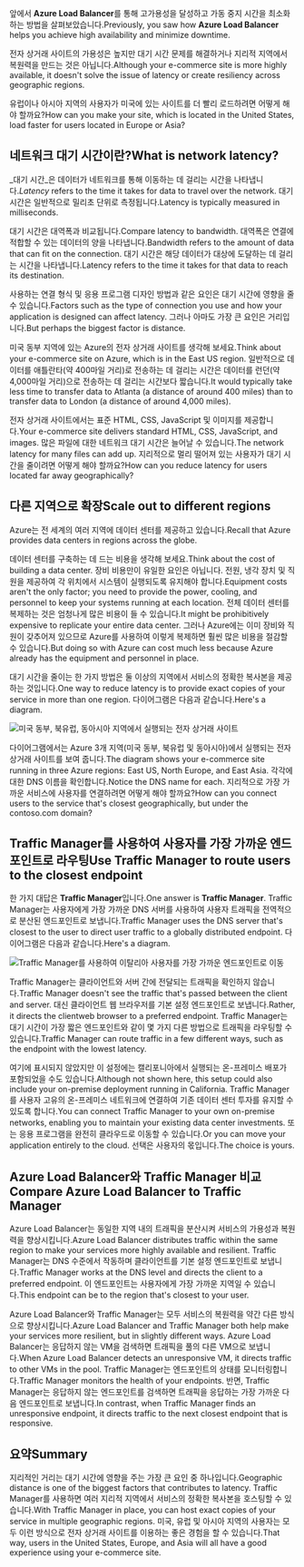 <span data-ttu-id="d5616-101">앞에서 **Azure Load Balancer**를 통해 고가용성을 달성하고 가동 중지 시간을 최소화하는 방법을 살펴보았습니다.</span><span class="sxs-lookup"><span data-stu-id="d5616-101">Previously, you saw how **Azure Load Balancer** helps you achieve high availability and minimize downtime.</span></span>

<span data-ttu-id="d5616-102">전자 상거래 사이트의 가용성은 높지만 대기 시간 문제를 해결하거나 지리적 지역에서 복원력을 만드는 것은 아닙니다.</span><span class="sxs-lookup"><span data-stu-id="d5616-102">Although your e-commerce site is more highly available, it doesn't solve the issue of latency or create resiliency across geographic regions.</span></span>

<span data-ttu-id="d5616-103">유럽이나 아시아 지역의 사용자가 미국에 있는 사이트를 더 빨리 로드하려면 어떻게 해야 할까요?</span><span class="sxs-lookup"><span data-stu-id="d5616-103">How can you make your site, which is located in the United States, load faster for users located in Europe or Asia?</span></span>

## <a name="what-is-network-latency"></a><span data-ttu-id="d5616-104">네트워크 대기 시간이란?</span><span class="sxs-lookup"><span data-stu-id="d5616-104">What is network latency?</span></span>

<span data-ttu-id="d5616-105">_대기 시간_은 데이터가 네트워크를 통해 이동하는 데 걸리는 시간을 나타냅니다.</span><span class="sxs-lookup"><span data-stu-id="d5616-105">_Latency_ refers to the time it takes for data to travel over the network.</span></span> <span data-ttu-id="d5616-106">대기 시간은 일반적으로 밀리초 단위로 측정됩니다.</span><span class="sxs-lookup"><span data-stu-id="d5616-106">Latency is typically measured in milliseconds.</span></span>

<span data-ttu-id="d5616-107">대기 시간은 대역폭과 비교됩니다.</span><span class="sxs-lookup"><span data-stu-id="d5616-107">Compare latency to bandwidth.</span></span> <span data-ttu-id="d5616-108">대역폭은 연결에 적합할 수 있는 데이터의 양을 나타냅니다.</span><span class="sxs-lookup"><span data-stu-id="d5616-108">Bandwidth refers to the amount of data that can fit on the connection.</span></span> <span data-ttu-id="d5616-109">대기 시간은 해당 데이터가 대상에 도달하는 데 걸리는 시간을 나타냅니다.</span><span class="sxs-lookup"><span data-stu-id="d5616-109">Latency refers to the time it takes for that data to reach its destination.</span></span>

<span data-ttu-id="d5616-110">사용하는 연결 형식 및 응용 프로그램 디자인 방법과 같은 요인은 대기 시간에 영향을 줄 수 있습니다.</span><span class="sxs-lookup"><span data-stu-id="d5616-110">Factors such as the type of connection you use and how your application is designed can affect latency.</span></span> <span data-ttu-id="d5616-111">그러나 아마도 가장 큰 요인은 거리입니다.</span><span class="sxs-lookup"><span data-stu-id="d5616-111">But perhaps the biggest factor is distance.</span></span>

<span data-ttu-id="d5616-112">미국 동부 지역에 있는 Azure의 전자 상거래 사이트를 생각해 보세요.</span><span class="sxs-lookup"><span data-stu-id="d5616-112">Think about your e-commerce site on Azure, which is in the East US region.</span></span> <span data-ttu-id="d5616-113">일반적으로 데이터를 애틀란타(약 400마일 거리)로 전송하는 데 걸리는 시간은 데이터를 런던(약 4,000마일 거리)으로 전송하는 데 걸리는 시간보다 짧습니다.</span><span class="sxs-lookup"><span data-stu-id="d5616-113">It would typically take less time to transfer data to Atlanta (a distance of around 400 miles) than to transfer data to London (a distance of around 4,000 miles).</span></span>

<span data-ttu-id="d5616-114">전자 상거래 사이트에서는 표준 HTML, CSS, JavaScript 및 이미지를 제공합니다.</span><span class="sxs-lookup"><span data-stu-id="d5616-114">Your e-commerce site delivers standard HTML, CSS, JavaScript, and images.</span></span> <span data-ttu-id="d5616-115">많은 파일에 대한 네트워크 대기 시간은 늘어날 수 있습니다.</span><span class="sxs-lookup"><span data-stu-id="d5616-115">The network latency for many files can add up.</span></span> <span data-ttu-id="d5616-116">지리적으로 멀리 떨어져 있는 사용자가 대기 시간을 줄이려면 어떻게 해야 할까요?</span><span class="sxs-lookup"><span data-stu-id="d5616-116">How can you reduce latency for users located far away geographically?</span></span>

## <a name="scale-out-to-different-regions"></a><span data-ttu-id="d5616-117">다른 지역으로 확장</span><span class="sxs-lookup"><span data-stu-id="d5616-117">Scale out to different regions</span></span>

<span data-ttu-id="d5616-118">Azure는 전 세계의 여러 지역에 데이터 센터를 제공하고 있습니다.</span><span class="sxs-lookup"><span data-stu-id="d5616-118">Recall that Azure provides data centers in regions across the globe.</span></span>

<span data-ttu-id="d5616-119">데이터 센터를 구축하는 데 드는 비용을 생각해 보세요.</span><span class="sxs-lookup"><span data-stu-id="d5616-119">Think about the cost of building a data center.</span></span> <span data-ttu-id="d5616-120">장비 비용만이 유일한 요인은 아닙니다. 전원, 냉각 장치 및 직원을 제공하여 각 위치에서 시스템이 실행되도록 유지해야 합니다.</span><span class="sxs-lookup"><span data-stu-id="d5616-120">Equipment costs aren't the only factor; you need to provide the power, cooling, and personnel to keep your systems running at each location.</span></span> <span data-ttu-id="d5616-121">전체 데이터 센터를 복제하는 것은 엄청나게 많은 비용이 들 수 있습니다.</span><span class="sxs-lookup"><span data-stu-id="d5616-121">It might be prohibitively expensive to replicate your entire data center.</span></span> <span data-ttu-id="d5616-122">그러나 Azure에는 이미 장비와 직원이 갖추어져 있으므로 Azure를 사용하여 이렇게 복제하면 훨씬 많은 비용을 절감할 수 있습니다.</span><span class="sxs-lookup"><span data-stu-id="d5616-122">But doing so with Azure can cost much less because Azure already has the equipment and personnel in place.</span></span>

<span data-ttu-id="d5616-123">대기 시간을 줄이는 한 가지 방법은 둘 이상의 지역에서 서비스의 정확한 복사본을 제공하는 것입니다.</span><span class="sxs-lookup"><span data-stu-id="d5616-123">One way to reduce latency is to provide exact copies of your service in more than one region.</span></span> <span data-ttu-id="d5616-124">다이어그램은 다음과 같습니다.</span><span class="sxs-lookup"><span data-stu-id="d5616-124">Here's a diagram.</span></span>

![미국 동부, 북유럽, 동아시아 지역에서 실행되는 전자 상거래 사이트](../media-draft/global-deployment.png)

<span data-ttu-id="d5616-126">다이어그램에서는 Azure 3개 지역(미국 동부, 북유럽 및 동아시아)에서 실행되는 전자 상거래 사이트를 보여 줍니다.</span><span class="sxs-lookup"><span data-stu-id="d5616-126">The diagram shows your e-commerce site running in three Azure regions: East US, North Europe, and East Asia.</span></span> <span data-ttu-id="d5616-127">각각에 대한 DNS 이름을 확인합니다.</span><span class="sxs-lookup"><span data-stu-id="d5616-127">Notice the DNS name for each.</span></span> <span data-ttu-id="d5616-128">지리적으로 가장 가까운 서비스에 사용자를 연결하려면 어떻게 해야 할까요?</span><span class="sxs-lookup"><span data-stu-id="d5616-128">How can you connect users to the service that's closest geographically, but under the contoso.com domain?</span></span>

## <a name="use-traffic-manager-to-route-users-to-the-closest-endpoint"></a><span data-ttu-id="d5616-129">Traffic Manager를 사용하여 사용자를 가장 가까운 엔드포인트로 라우팅</span><span class="sxs-lookup"><span data-stu-id="d5616-129">Use Traffic Manager to route users to the closest endpoint</span></span>

<span data-ttu-id="d5616-130">한 가지 대답은 **Traffic Manager**입니다.</span><span class="sxs-lookup"><span data-stu-id="d5616-130">One answer is **Traffic Manager**.</span></span> <span data-ttu-id="d5616-131">Traffic Manager는 사용자에게 가장 가까운 DNS 서버를 사용하여 사용자 트래픽을 전역적으로 분산된 엔드포인트로 보냅니다.</span><span class="sxs-lookup"><span data-stu-id="d5616-131">Traffic Manager uses the DNS server that's closest to the user to direct user traffic to a globally distributed endpoint.</span></span> <span data-ttu-id="d5616-132">다이어그램은 다음과 같습니다.</span><span class="sxs-lookup"><span data-stu-id="d5616-132">Here's a diagram.</span></span>

![Traffic Manager를 사용하여 이탈리아 사용자를 가장 가까운 엔드포인트로 이동](../media-draft/traffic-manager.png)

<span data-ttu-id="d5616-134">Traffic Manager는 클라이언트와 서버 간에 전달되는 트래픽을 확인하지 않습니다.</span><span class="sxs-lookup"><span data-stu-id="d5616-134">Traffic Manager doesn't see the traffic that's passed between the client and server.</span></span> <span data-ttu-id="d5616-135">대신 클라이언트 웹 브라우저를 기본 설정 엔드포인트로 보냅니다.</span><span class="sxs-lookup"><span data-stu-id="d5616-135">Rather, it directs the clientweb browser to a preferred endpoint.</span></span> <span data-ttu-id="d5616-136">Traffic Manager는 대기 시간이 가장 짧은 엔드포인트와 같이 몇 가지 다른 방법으로 트래픽을 라우팅할 수 있습니다.</span><span class="sxs-lookup"><span data-stu-id="d5616-136">Traffic Manager can route traffic in a few different ways, such as the endpoint with the lowest latency.</span></span>

<span data-ttu-id="d5616-137">여기에 표시되지 않았지만 이 설정에는 캘리포니아에서 실행되는 온-프레미스 배포가 포함되었을 수도 있습니다.</span><span class="sxs-lookup"><span data-stu-id="d5616-137">Although not shown here, this setup could also include your on-premise deployment running in California.</span></span> <span data-ttu-id="d5616-138">Traffic Manager를 사용자 고유의 온-프레미스 네트워크에 연결하여 기존 데이터 센터 투자를 유지할 수 있도록 합니다.</span><span class="sxs-lookup"><span data-stu-id="d5616-138">You can connect Traffic Manager to your own on-premise networks, enabling you to maintain your existing data center investments.</span></span> <span data-ttu-id="d5616-139">또는 응용 프로그램을 완전히 클라우드로 이동할 수 있습니다.</span><span class="sxs-lookup"><span data-stu-id="d5616-139">Or you can move your application entirely to the cloud.</span></span> <span data-ttu-id="d5616-140">선택은 사용자의 몫입니다.</span><span class="sxs-lookup"><span data-stu-id="d5616-140">The choice is yours.</span></span>

## <a name="compare-azure-load-balancer-to-traffic-manager"></a><span data-ttu-id="d5616-141">Azure Load Balancer와 Traffic Manager 비교</span><span class="sxs-lookup"><span data-stu-id="d5616-141">Compare Azure Load Balancer to Traffic Manager</span></span>

<span data-ttu-id="d5616-142">Azure Load Balancer는 동일한 지역 내의 트래픽을 분산시켜 서비스의 가용성과 복원력을 향상시킵니다.</span><span class="sxs-lookup"><span data-stu-id="d5616-142">Azure Load Balancer distributes traffic within the same region to make your services more highly available and resilient.</span></span> <span data-ttu-id="d5616-143">Traffic Manager는 DNS 수준에서 작동하며 클라이언트를 기본 설정 엔드포인트로 보냅니다.</span><span class="sxs-lookup"><span data-stu-id="d5616-143">Traffic Manager works at the DNS level and directs the client to a preferred endpoint.</span></span> <span data-ttu-id="d5616-144">이 엔드포인트는 사용자에게 가장 가까운 지역일 수 있습니다.</span><span class="sxs-lookup"><span data-stu-id="d5616-144">This endpoint can be to the region that's closest to your user.</span></span>

<span data-ttu-id="d5616-145">Azure Load Balancer와 Traffic Manager는 모두 서비스의 복원력을 약간 다른 방식으로 향상시킵니다.</span><span class="sxs-lookup"><span data-stu-id="d5616-145">Azure Load Balancer and Traffic Manager both help make your services more resilient, but in slightly different ways.</span></span> <span data-ttu-id="d5616-146">Azure Load Balancer는 응답하지 않는 VM을 검색하면 트래픽을 풀의 다른 VM으로 보냅니다.</span><span class="sxs-lookup"><span data-stu-id="d5616-146">When Azure Load Balancer detects an unresponsive VM, it directs traffic to other VMs in the pool.</span></span> <span data-ttu-id="d5616-147">Traffic Manager는 엔드포인트의 상태를 모니터링합니다.</span><span class="sxs-lookup"><span data-stu-id="d5616-147">Traffic Manager monitors the health of your endpoints.</span></span> <span data-ttu-id="d5616-148">반면, Traffic Manager는 응답하지 않는 엔드포인트를 검색하면 트래픽을 응답하는 가장 가까운 다음 엔드포인트로 보냅니다.</span><span class="sxs-lookup"><span data-stu-id="d5616-148">In contrast, when Traffic Manager finds an unresponsive endpoint, it directs traffic to the next closest endpoint that is responsive.</span></span>

## <a name="summary"></a><span data-ttu-id="d5616-149">요약</span><span class="sxs-lookup"><span data-stu-id="d5616-149">Summary</span></span>

<span data-ttu-id="d5616-150">지리적인 거리는 대기 시간에 영향을 주는 가장 큰 요인 중 하나입니다.</span><span class="sxs-lookup"><span data-stu-id="d5616-150">Geographic distance is one of the biggest factors that contributes to latency.</span></span> <span data-ttu-id="d5616-151">Traffic Manager를 사용하면 여러 지리적 지역에서 서비스의 정확한 복사본을 호스팅할 수 있습니다.</span><span class="sxs-lookup"><span data-stu-id="d5616-151">With Traffic Manager in place, you can host exact copies of your service in multiple geographic regions.</span></span> <span data-ttu-id="d5616-152">미국, 유럽 및 아시아 지역의 사용자는 모두 이런 방식으로 전자 상거래 사이트를 이용하는 좋은 경험을 할 수 있습니다.</span><span class="sxs-lookup"><span data-stu-id="d5616-152">That way, users in the United States, Europe, and Asia will all have a good experience using your e-commerce site.</span></span>
